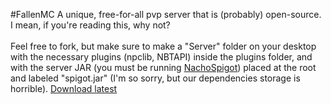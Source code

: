 #FallenMC
A unique, free-for-all pvp server that is (probably) open-source. I mean, if you're reading this, why not?
<br><br>Feel free to fork, but make sure to make a "Server" folder on your desktop with the necessary plugins (npclib, NBTAPI) inside the plugins folder, and with the server JAR (you must be running [NachoSpigot](https://github.com/CobbleSword/NachoSpigot)) placed at the root and labeled "spigot.jar" (I'm so sorry, but our dependencies storage is horrible).
[Download latest](https://nightly.link/my-Iq-is-3/FallenMC/workflows/main/master/MainPlugin.zip?h=f0e1530eba5a6589ec4c24ad6e4dfc751f945b33)